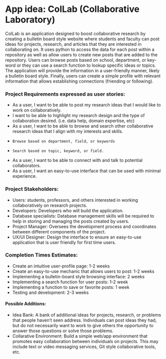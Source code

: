 # App idea: ColLab (Collaborative Laboratory)
ColLab is an application designed to boost collaborative research by creating a bulletin board style website where students and faculty can post ideas for projects, research, and articles that they are interested in collaborating on. It uses python to access the data for each post within a repository as well as allow users to create new posts that are added to the repository. Users can browse posts based on school, department, or key-word or they can use a search function to lookup specific ideas or topics. The application will provide the information in a user-friendly manner, likely a bulletin board style. Finally, users can create a simple profile with relevant information that allows establishing connections (friending or following). 

### Project Requirements expressed as user stories: 
- 	As a user, I want to be able to post my research ideas that I would like to work on collaboratively. 
  - I want to be able to highlight my research design and the type of collaboration desired. (i.e. data help, domain expertise, etc)
- 	As a user, I want to be able to browse and search other collaborative research ideas that I align with my interests and skills. 
  - 	Browse based on department, field, or keywords
  - 	Search based on topic, keyword, or field. 
- As a user, I want to be able to connect with and talk to potential collaborators.
- As a user, I want an easy-to-use interface that can be used with minimal experience.  

### Project Stakeholders:  
- 	Users: students, professors, and others interested in working collaboratively on research projects. 
- Developers: Developers who will build the application. 
- Database specialists: Database management skills will be required to help in storing and managing the posts created by users. 
- Project Manager: Oversees the development process and coordinates between different components of the project.  
- UX/UI Designer: Design the interface to ensure an easy-to-use application that is user friendly for first time users.  

### Completion Times Estimates: 
- Create an intuitive user-profile page: 1-2 weeks
- Create an easy-to-use mechanic that allows users to post: 1-2 weeks 
- Implementing a bulletin-board style browsing interface: 2 weeks
- Implementing a search function for user posts: 1-2 week 
- Implementing a function to save or favorite posts: 1 week
- Testing and development: 2-3 weeks 

#### Possible Additions:
- Idea Bank: A bank of additional ideas for projects, research, or problems that people haven’t seen address. Individuals can post ideas they had, but do not necessarily want to work to give others the opportunity to answer those questions or solve those problems.
- Collarative Environment: Build a simple web/app environment that promotes easy collaboration between individuals on projects. This may include text or video messaging services, Git style collaborative tools, etc.

